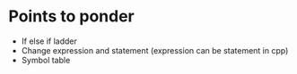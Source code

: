 # Points to ponder

* If else if ladder
* Change expression and statement (expression can be statement in cpp)
* Symbol table
